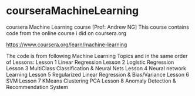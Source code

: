 # courseraMachineLearning
coursera Machine Learning course [Prof: Andrew NG]
This course contains code from the online course i did on coursera.org

https://www.coursera.org/learn/machine-learning

The code is from following Machine Learning Topics and in the same order of Lessons:
Lesson 1  Linear Regression
Lesson 2  Logistic Regression
Lesson 3  MultiClass Classification & Neural Nets
Lesson 4  Neural network Learning
Lesson 5  Regularized Linear Regression & Bias/Variance
Lesson 6  SVM
Lesson 7  KMeans Clustering PCA
Lesson 8  Anomaly Detection & Recommendation System
